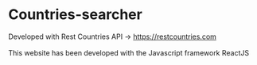 # Countries-searcher
Developed with Rest Countries API -> https://restcountries.com

This website has been developed with the Javascript framework ReactJS<img src="https://skillicons.dev/icons?i=react" style="width: 1rem;" />
